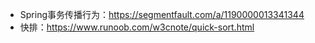 - Spring事务传播行为：https://segmentfault.com/a/1190000013341344
- 快排：https://www.runoob.com/w3cnote/quick-sort.html